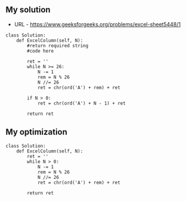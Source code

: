 ## My solution

- URL - https://www.geeksforgeeks.org/problems/excel-sheet5448/1

```
class Solution:
    def ExcelColumn(self, N):
        #return required string
        #code here
        
        ret = ''
        while N >= 26:
            N -= 1
            rem = N % 26
            N //= 26
            ret = chr(ord('A') + rem) + ret
            
        if N > 0:
            ret = chr(ord('A') + N - 1) + ret
        
        return ret
```


## My optimization

```
class Solution:
    def ExcelColumn(self, N):
        ret = ''
        while N > 0:
            N -= 1
            rem = N % 26
            N //= 26
            ret = chr(ord('A') + rem) + ret
        
        return ret
```

